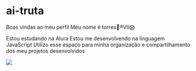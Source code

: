 # ai-truta

Boas vindas ao meu perfil 
Meu nome é torres🤡®Ⅶ⨂

Estou estudando na Alura
Estou me desenvolvendo na linguagem JavaScript
Utilizo esse espaço para minha organização e compartilhamento dos meu projetos desenvolvidos

![](https://media1.tenor.com/m/mMrbQVbXfmgAAAAd/creepy-clowns-you.gif)
